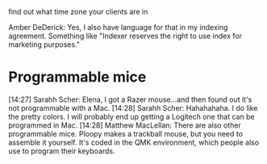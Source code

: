find out what time zone your clients are in

Amber DeDerick: Yes, I also have language for that in my indexing agreement. Something like "Indexer reserves the right to use index for marketing purposes."


# Programmable mice
[14:27] Sarahh Scher: Elena, I got a Razer mouse...and then found out it's not programmable with a Mac.
[14:28] Sarahh Scher: Hahahahaha. I do like the pretty colors. I will probably end up getting a Logitech one that can be programmed in Mac.
[14:28] Matthew MacLellan: There are also other programmable mice. Ploopy makes a trackball mouse, but you need to assemble it yourself. It's coded in the QMK environment, which people also use to program their keyboards.
